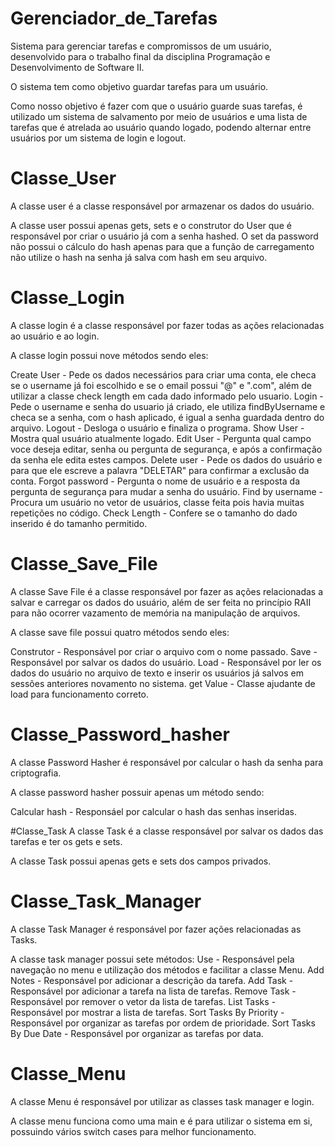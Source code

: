 # Gerenciador_de_Tarefas
Sistema para gerenciar tarefas e compromissos de um usuário, desenvolvido para o trabalho final da disciplina Programação e Desenvolvimento de Software II.

O sistema tem como objetivo guardar tarefas para um usuário.

Como nosso objetivo é fazer com que o usuário guarde suas tarefas, é utilizado um sistema de salvamento por meio de usuários e uma lista de tarefas que é atrelada ao usuário quando logado, podendo alternar entre usuários por um sistema de login e logout.

# Classe_User
A classe user é a classe responsável por armazenar os dados do usuário.

A classe user possui apenas gets, sets e o construtor do User que é responsável por criar o usuário já com a senha hashed. O set da password não possui o cálculo do hash apenas para que a função de carregamento não utilize o hash na senha já salva com hash em seu arquivo.

# Classe_Login
A classe login é a classe responsável por fazer todas as ações relacionadas ao usuário e ao login.

A classe login possui nove métodos sendo eles:

Create User - Pede os dados necessários para criar uma conta, ele checa se o username já foi escolhido e se o email possui "@" e ".com", além de utilizar a classe check length em cada dado informado pelo usuario. 
Login - Pede o username e senha do usuario já criado, ele utiliza findByUsername e checa se a senha, com o hash aplicado, é igual a senha guardada dentro do arquivo.
Logout - Desloga o usuário e finaliza o programa.
Show User - Mostra qual usuário atualmente logado.
Edit User - Pergunta qual campo voce deseja editar, senha ou pergunta de segurança, e após a confirmação da senha ele edita estes campos.
Delete user - Pede os dados do usuário e para que ele escreve a palavra "DELETAR" para confirmar a exclusão da conta.
Forgot password - Pergunta o nome de usuário e a resposta da pergunta de segurança para mudar a senha do usuário.
Find by username - Procura um usuário no vetor de usuários, classe feita pois havia muitas repetições no código.
Check Length - Confere se o tamanho do dado inserido é do tamanho permitido.

# Classe_Save_File
A classe Save File é a classe responsável por fazer as ações relacionadas a salvar e carregar os dados do usuário, além de ser feita no princípio RAII para não ocorrer vazamento de memória na manipulação de arquivos.

A classe save file possui quatro métodos sendo eles:

Construtor - Responsável por criar o arquivo com o nome passado.
Save - Responsável por salvar os dados do usuário.
Load - Responsável por ler os dados do usuário no arquivo de texto e inserir os usuários já salvos em sessões anteriores novamento no sistema.
get Value - Classe ajudante de load para funcionamento correto.

# Classe_Password_hasher
A classe Password Hasher é responsável por calcular o hash da senha para criptografia.

A classe password hasher possuir apenas um método sendo:

Calcular hash - Responsáel por calcular o hash das senhas inseridas.

#Classe_Task
A classe Task é a classe responsável por salvar os dados das tarefas e ter os gets e sets.

A classe Task possui apenas gets e sets dos campos privados.

# Classe_Task_Manager
A classe Task Manager é responsável por fazer ações relacionadas as Tasks.

A classe task manager possui sete métodos:
Use - Responsável pela navegação no menu e utilização dos métodos e facilitar a classe Menu.
Add Notes - Responsável por adicionar a descrição da tarefa.
Add Task - Responsável por adicionar a tarefa na lista de tarefas.
Remove Task - Responsável por remover o vetor da lista de tarefas.
List Tasks - Responsável por mostrar a lista de tarefas.
Sort Tasks By Priority - Responsável por organizar as tarefas por ordem de prioridade.
Sort Tasks By Due Date - Responsável por organizar as tarefas por data.

# Classe_Menu
A classe Menu é responsável por utilizar as classes task manager e login.

A classe menu funciona como uma main e é para utilizar o sistema em si, possuindo vários switch cases para melhor funcionamento.
